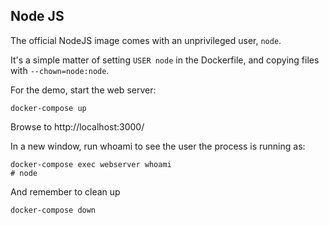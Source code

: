 ## Node JS

The official NodeJS image comes with an unprivileged user, `node`.  

It's a simple matter of setting `USER node` in the Dockerfile, and copying files with `--chown=node:node`.  

For the demo, start the web server:

```
docker-compose up
```

Browse to http://localhost:3000/

In a new window, run whoami to see the user the process is running as:  

```
docker-compose exec webserver whoami
# node
```

And remember to clean up

```
docker-compose down
```

